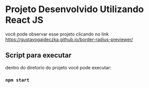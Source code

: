 # Projeto Desenvolvido Utilizando React JS
você pode observar esse projeto clicando no link https://gustavogajdeczka.github.io/border-radius-previewer/

## Script para executar
dentro do diretorio do projeto você pode executar:

### `npm start`

